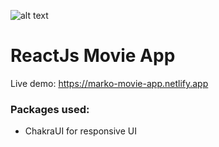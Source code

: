 ![alt text](https://img2.torrenthr.org/images/2022/06/19/ReactMovieDB.jpg)

#
# ReactJs Movie App

Live demo: https://marko-movie-app.netlify.app

### Packages used:
  - ChakraUI for responsive UI
